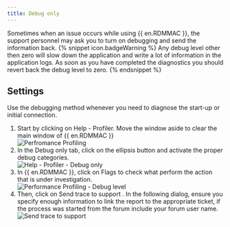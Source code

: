 ```yaml
---
title: Debug only
---
```

Sometimes when an issue occurs while using {{ en.RDMMAC }}, the support personnel may ask you to turn on debugging and send the information back. 
{% snippet icon.badgeWarning %} 
Any debug level other then zero will slow down the application and write a lot of information in the application logs. As soon as you have completed the diagnostics you should revert back the debug level to zero. 
{% endsnippet %}
 
## Settings 

Use the debugging method whenever you need to diagnose the start-up or initial connection.  

1. Start by clicking on Help - Profiler. Move the window aside to clear the main window of {{ en.RDMMAC }}  
![Perfromance Profiling](https://webdevolutions.azureedge.net/docs/en/rdm/mac/clip10471.png) 
1. In the Debug only tab, click on the ellipsis button and activate the proper debug categories.  
![Help - Profiler - Debug only](https://webdevolutions.azureedge.net/docs/en/rdm/mac/clip10474.png) 
1. In {{ en.RDMMAC }}, click on Flags to check what perform the action that is under investigation.  
![Performance Profiling - Debug level](https://webdevolutions.azureedge.net/docs/en/rdm/mac/clip10475.png) 
1. Then, click on Send trace to support . In the following dialog, ensure you specify enough information to link the report to the appropriate ticket, if the process was started from the forum include your forum user name.  
![Send trace to support](https://webdevolutions.azureedge.net/docs/en/rdm/mac/clip10609.png) 

